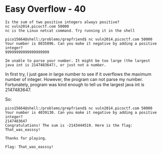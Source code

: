 # Easy Overflow - 40

```
Is the sum of two positive integers always positive?
nc vuln2014.picoctf.com 50000
nc is the Linux netcat command. Try running it in the shell
```

```
pico15664@shell:/problems/grepfriend$ nc vuln2014.picoctf.com 50000
Your number is 8835096. Can you make it negative by adding a positive integer?
99999999999999999999

Im unable to parse your number. It might be too large (the largest java int is 2147483647), or just not a number.
```

In first try, I just gave in large number to see if it overflows the maximum number of integer. However, the program can not parse my number.
Fortunately, program was kind enough to tell us the largest java int is 2147483647.

So:

```
pico15664@shell:/problems/grepfriend$ nc vuln2014.picoctf.com 50000
Your number is 4039130. Can you make it negative by adding a positive integer?
2147483647
Congratulations! The sum is -2143444519. Here is the flag: That_was_easssy!

Thanks for playing.

Flag: That_was_easssy!
```

